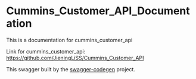 # Cummins_Customer_API_Documentation

This is a documentation for cummins_customer_api 

Link for cummins_customer_api: https://github.com/JieningLiSS/Cummins_Customer_API

This swagger built by the [swagger-codegen](https://github.com/swagger-api/swagger-codegen) project.

